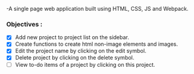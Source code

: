 -A single page web application built using HTML, CSS, JS and Webpack.

### Objectives :
- [x] Add new project to project list on the sidebar.
- [x] Create functions to create html non-image elements and images.
- [x] Edit the project name by clicking on the edit symbol.
- [x] Delete project by clicking on the delete symbol.
- [ ] View to-do items of a project by clicking on this project.